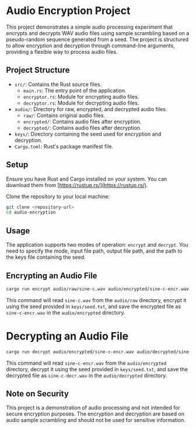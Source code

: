 # Audio Encryption Project

This project demonstrates a simple audio processing experiment that encrypts and decrypts WAV audio files using sample scrambling based on a pseudo-random sequence generated from a seed. The project is structured to allow encryption and decryption through command-line arguments, providing a flexible way to process audio files.

## Project Structure

- `src/`: Contains the Rust source files.
  - `main.rs`: The entry point of the application.
  - `encryptor.rs`: Module for encrypting audio files.
  - `decryptor.rs`: Module for decrypting audio files.
- `audio/`: Directory for raw, encrypted, and decrypted audio files.
  - `raw/`: Contains original audio files.
  - `encrypted/`: Contains audio files after encryption.
  - `decrypted/`: Contains audio files after decryption.
- `keys/`: Directory containing the seed used for encryption and decryption.
- `Cargo.toml`: Rust's package manifest file.

## Setup

Ensure you have Rust and Cargo installed on your system. You can download them from [https://rustup.rs/](https://rustup.rs/).

Clone the repository to your local machine:

```bash
git clone <repository-url>
cd audio-encryption
```

## Usage

The application supports two modes of operation: `encrypt` and `decrypt`. You need to specify the mode, input file path, output file path, and the path to the keys file containing the seed.

## Encrypting an Audio File
```bash
cargo run encrypt audio/raw/sine-c.wav audio/encrypted/sine-c-encr.wav keys/seed.txt
```

This command will read `sine-c.wav` from the `audio/raw` directory, encrypt it using the seed provided in `keys/seed.txt`, and save the encrypted file as `sine-c-encr.wav` in the `audio/encrypted` directory.

# Decrypting an Audio File

```bash
cargo run decrypt audio/encrypted/sine-c-encr.wav audio/decrypted/sine-c-decr.wav keys/seed.txt
```

This command will read `sine-c-encr.wav` from the `audio/encrypted` directory, decrypt it using the seed provided in `keys/seed.txt`, and save the decrypted file as `sine-c-decr.wav` in the `audio/decrypted` directory.

## Note on Security

This project is a demonstration of audio processing and not intended for secure encryption purposes. The encryption and decryption are based on audio sample scrambling and should not be used for sensitive information.